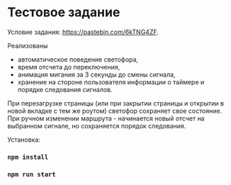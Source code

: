 # Тестовое задание

Условие задания: https://pastebin.com/6kTNG4ZF.

Реализованы 
 - автоматическое поведение светофора, 
 - время отсчета до переключения,
 - анимация мигания за 3 секунды до смены сигнала,
 - хранение на стороне пользователя информации о таймере и порядке следования сигналов.
 
 При перезагрузке страницы (или при закрытии страницы и открытии в новой вкладке с тем же роутом)  светофор сохраняет свое состояние. 
 При ручном изменении маршрута - начинается новый отсчет на выбранном сигнале, но сохраняется порядок следования.
 
 
 Установка: 
 ### `npm install`
 ### `npm run start`
 




